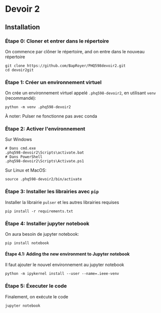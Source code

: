 # Devoir 2

## Installation

### Étape 0: Cloner et entrer dans le répertoire

On commence par clôner le répertoire, and on entre dans le nouveau répertoire

```
git clone https://github.com/BapRoyer/PHQ598devoir2.git
cd devoir2git
```

### Étape 1: Créer un environnement virtuel


On crée un environnement virtuel appelé `.phq598-devoir2`, en utilisant `venv` (recommandé):

```
python -m venv .phq598-devoir2
```

<!-- You might have to replace `python` by `python2` or `python3` depending on your Python installation. -->
À noter: Pulser ne fonctionne pas avec conda

### Étape 2: Activer l'environnement

Sur Windows

```
# Dans cmd.exe
.phq598-devoir2\Scripts\activate.bat
# Dans PowerShell
.phq598-devoir2\Scripts\Activate.ps1
```
Sur Linux et MacOS:

```
source .phq598-devoir2/bin/activate
```

### Étape 3: Installer les librairies avec `pip`

Installer la librairie `pulser` et les autres librairies requises

```
pip install -r requirements.txt
```

### Étape 4: Installer jupyter notebook

On aura besoin de jupyter notebook:

```
pip install notebook
```

#### Étape 4.1: Adding the new environment to Jupyter notebook

Il faut ajouter le nouvel environnement au jupyter notebook
<!-- If you created a new virtual environment, you'll need to add it as a new kernel in Jupyter notebook. To do so, we use `ipykernel`: -->

```
python -m ipykernel install --user --name=.ieee-venv
```
<!-- We now have a new kernel called `.phq598-devoir2` inside of our notebooks. -->


### Étape 5: Éxecuter le code

Finalement, on exécute le code

```
jupyter notebook
```

<!-- After opening a notebook, make sure the kernel is set to `.ieee-venv`. -->